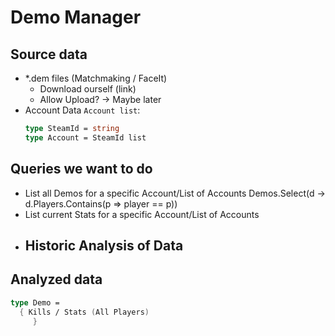 # Demo Manager

## Source data

- *.dem files (Matchmaking / FaceIt)
  - Download ourself (link)
  - Allow Upload? -> Maybe later
- Account Data `Account list`:
  ```fsharp
  type SteamId = string
  type Account = SteamId list
  ```

## Queries we want to do

- List all Demos for a specific Account/List of Accounts
    Demos.Select(d -> d.Players.Contains(p => player == p))
- List current Stats for a specific Account/List of Accounts
- Historic Analysis of Data
  - 

## Analyzed data

```fsharp
type Demo =
  { Kills / Stats (All Players)
     }

```